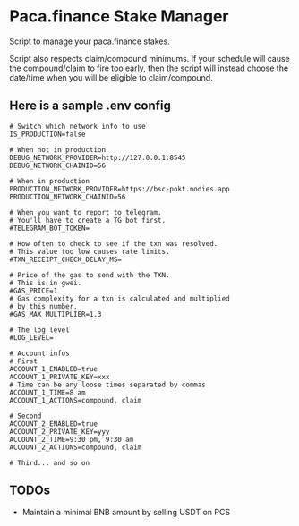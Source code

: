 # Paca.finance Stake Manager
Script to manage your paca.finance stakes.

Script also respects claim/compound minimums. If your schedule will cause the compound/claim to fire too early, then the script will instead choose the date/time when you will be eligible to claim/compound.

## Here is a sample .env config
```.env
# Switch which network info to use
IS_PRODUCTION=false

# When not in production
DEBUG_NETWORK_PROVIDER=http://127.0.0.1:8545
DEBUG_NETWORK_CHAINID=56

# When in production
PRODUCTION_NETWORK_PROVIDER=https://bsc-pokt.nodies.app
PRODUCTION_NETWORK_CHAINID=56

# When you want to report to telegram.
# You'll have to create a TG bot first.
#TELEGRAM_BOT_TOKEN=

# How often to check to see if the txn was resolved.
# This value too low causes rate limits.
#TXN_RECEIPT_CHECK_DELAY_MS=

# Price of the gas to send with the TXN.
# This is in gwei.
#GAS_PRICE=1
# Gas complexity for a txn is calculated and multiplied
# by this number.
#GAS_MAX_MULTIPLIER=1.3

# The log level
#LOG_LEVEL=

# Account infos
# First
ACCOUNT_1_ENABLED=true
ACCOUNT_1_PRIVATE_KEY=xxx
# Time can be any loose times separated by commas
ACCOUNT_1_TIME=8 am
ACCOUNT_1_ACTIONS=compound, claim

# Second
ACCOUNT_2_ENABLED=true
ACCOUNT_2_PRIVATE_KEY=yyy
ACCOUNT_2_TIME=9:30 pm, 9:30 am
ACCOUNT_2_ACTIONS=compound, claim

# Third... and so on
```

## TODOs
- Maintain a minimal BNB amount by selling USDT on PCS